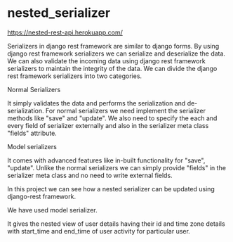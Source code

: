 # nested_serializer

https://nested-rest-api.herokuapp.com/

Serializers in django rest framework are similar to django forms. By using django rest framework serializers we can serialize and deserialize the data. We can also validate the incoming data using django rest framework serializers to maintain the integrity of the data. We can divide the django rest framework serializers into two categories.

Normal Serializers

It simply validates the data and performs the serialization and de-serialization. For normal serializers we need implement the serializer methods like "save" and "update".
We also need to specify the each and every field of serializer externally and also in the serializer meta class "fields" attribute.

Model serializers

It comes with advanced features like in-built functionality for "save", "update".
Unlike the normal serializers we can simply provide "fields" in the serializer meta class and no need to write external fields.

In this project we can see how a nested serializer can be updated using django-rest framework. 

We have used model serializer.

It gives the nested view of user details having their id and time zone details with start_time and end_time of 
user activity for particular user.

